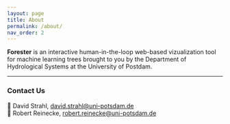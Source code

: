 ```yaml
---
layout: page
title: About
permalink: /about/
nav_order: 2
---
```


__Forester__ is an interactive human-in-the-loop web-based vizualization tool for machine learning trees brought to you 
by the Department of Hydrological Systems at the University of Postdam. 

___

### Contact Us
:love_letter: David Strahl, [david.strahl@uni-potsdam.de](mailto:david.strahl@uni-potsdam.de)  
:love_letter: Robert Reinecke, [robert.reinecke@uni-potsdam.de](mailto:robert.reinecke@uni-potsdam.de)